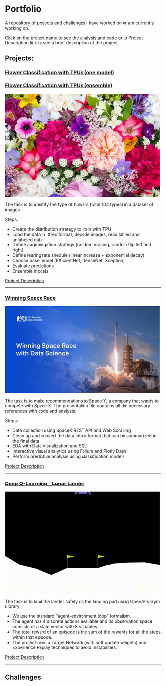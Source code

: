 # Portfolio

A repository of projects and challenges I have worked on or am currently working on.

Click on the project name to see the analysis and code or to Project Description link to see a brief description of the project.

## Projects:

### [Flower Classification with TPUs (one model)](https://github.com/Nazalekser/portfolio/blob/main/Projects/Flower%20Classification%20with%20TPUs/flower-classification-with-tpus-one-model.ipynb)
### [Flower Classification with TPUs (ensemble)](https://github.com/Nazalekser/portfolio/blob/main/Projects/Flower%20Classification%20with%20TPUs/flower-classification-with-tpus-ensemble.ipynb)

   <img src="https://github.com/Nazalekser/portfolio/blob/main/Projects/Flower Classification with TPUs/images/flowers.jpg" width="500">

The task is to identify the type of flowers (total 104 types) in a dataset of images
    
Steps:
* Create the distribution strategy to train with TPU
* Load the data in .tfrec format, decode images, read labled and unlabeled data
* Define augmengation strategy (random erasing, random flip left and right)
* Define learing rate shedule (linear increase + exponential decay)
* Choose base model (EfficientNet, DenseNet, Xception)
* Evaluate predictions
* Ensemble models

[Project Description](https://github.com/Nazalekser/portfolio/blob/main/Projects/Flower%20Classification%20with%20TPUs/Readme.md)
   
---

### [Winning Space Race](https://docs.google.com/presentation/d/1DRCCmKFTf5TxLaYAUW6bv3_el0f9WQzFUWUNY41vrP0/edit?usp=drive_link)
   
  <img src="https://github.com/Nazalekser/portfolio/blob/main/Projects/Winning%20Space%20Race/My%20presentation.jpg" width="500">

The task is to make recommendations to Space Y, a company that wants to compete with Space X. The presentation file contains all the necessary references with code and analysis.

Steps:
* Data collection using SpaceX REST API and Web Scraping
* Clean up and convert the data into a format that can be summarized in the final data
* EDA with Data Visualization and SQL
* Interactive visual analytics using Folium and Plotly Dash
* Perform predictive analysis using classification models

[Project Description](https://github.com/Nazalekser/portfolio/blob/main/Projects/Winning%20Space%20Race/Readme.md)

---

### [Deep Q-Learning - Lunar Lander](https://github.com/Nazalekser/portfolio/blob/main/Projects/Luna_Lander_Project/Lunar_Lander.ipynb)

   <img src="https://github.com/Nazalekser/portfolio/blob/main/Projects/Luna_Lander_Project/videos/lunar_lander.gif" width="500">

The task is to land the lander safely on the landing pad using OpenAI's Gym Library

* We use the standard “agent-environment loop” formalism.
* The agent has 4 discrete actions available and its observation space consists of a state vector with 8 variables.
* The total reward of an episode is the sum of the rewards for all the steps within that episode.
* The project uses a Target Network (with soft update weights) and Experience Replay techniques to avoid instabilities.

[Project Description](https://github.com/Nazalekser/portfolio/blob/main/Projects/Luna_Lander_Project/Readme.md)

---

## Challenges
